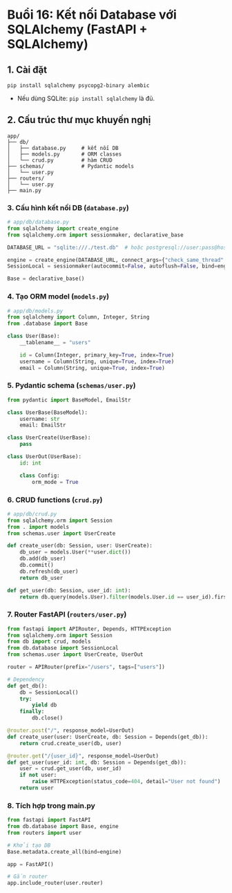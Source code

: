 # Buổi 16: Kết nối Database với SQLAlchemy (FastAPI + SQLAlchemy)
## 1. Cài đặt
```
pip install sqlalchemy psycopg2-binary alembic
```
- Nếu dùng SQLite: `pip install sqlalchemy` là đủ.

## 2. Cấu trúc thư mục khuyến nghị
```
app/
├── db/
│   ├── database.py     # kết nối DB
│   ├── models.py       # ORM classes
│   └── crud.py         # hàm CRUD
├── schemas/            # Pydantic models
│   └── user.py
├── routers/
│   └── user.py
├── main.py
```
### 3. Cấu hình kết nối DB (`database.py`)
```Python
# app/db/database.py
from sqlalchemy import create_engine
from sqlalchemy.orm import sessionmaker, declarative_base

DATABASE_URL = "sqlite:///./test.db"  # hoặc postgresql://user:pass@host/dbname

engine = create_engine(DATABASE_URL, connect_args={"check_same_thread": False})  # chỉ cần cho SQLite
SessionLocal = sessionmaker(autocommit=False, autoflush=False, bind=engine)

Base = declarative_base()
```
### 4. Tạo ORM model (`models.py`)
```Python
# app/db/models.py
from sqlalchemy import Column, Integer, String
from .database import Base

class User(Base):
    __tablename__ = "users"

    id = Column(Integer, primary_key=True, index=True)
    username = Column(String, unique=True, index=True)
    email = Column(String, unique=True, index=True)
```

### 5. Pydantic schema (`schemas/user.py`)
```Python
from pydantic import BaseModel, EmailStr

class UserBase(BaseModel):
    username: str
    email: EmailStr

class UserCreate(UserBase):
    pass

class UserOut(UserBase):
    id: int

    class Config:
        orm_mode = True
```
### 6. CRUD functions (`crud.py`)
```Python
# app/db/crud.py
from sqlalchemy.orm import Session
from . import models
from schemas.user import UserCreate

def create_user(db: Session, user: UserCreate):
    db_user = models.User(**user.dict())
    db.add(db_user)
    db.commit()
    db.refresh(db_user)
    return db_user

def get_user(db: Session, user_id: int):
    return db.query(models.User).filter(models.User.id == user_id).first()
```
### 7. Router FastAPI (`routers/user.py`)
```Python
from fastapi import APIRouter, Depends, HTTPException
from sqlalchemy.orm import Session
from db import crud, models
from db.database import SessionLocal
from schemas.user import UserCreate, UserOut

router = APIRouter(prefix="/users", tags=["users"])

# Dependency
def get_db():
    db = SessionLocal()
    try:
        yield db
    finally:
        db.close()

@router.post("/", response_model=UserOut)
def create_user(user: UserCreate, db: Session = Depends(get_db)):
    return crud.create_user(db, user)

@router.get("/{user_id}", response_model=UserOut)
def get_user(user_id: int, db: Session = Depends(get_db)):
    user = crud.get_user(db, user_id)
    if not user:
        raise HTTPException(status_code=404, detail="User not found")
    return user
```
### 8. Tích hợp trong main.py
```Python
from fastapi import FastAPI
from db.database import Base, engine
from routers import user

# Khởi tạo DB
Base.metadata.create_all(bind=engine)

app = FastAPI()

# Gắn router
app.include_router(user.router)
```